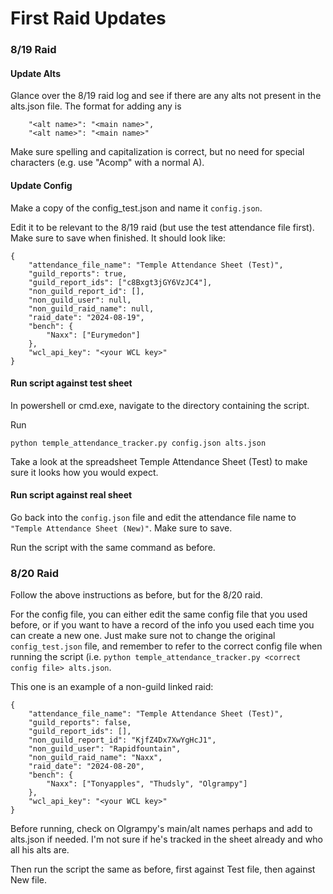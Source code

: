 # First Raid Updates

### 8/19 Raid

#### Update Alts

Glance over the 8/19 raid log and see if there are any alts not present in the alts.json file. 
The format for adding any is 
```console
    "<alt name>": "<main name>",
    "<alt name>": "<main name>"
```
Make sure spelling and capitalization is correct, but no need for special characters (e.g. use "Acomp" with a normal A).

#### Update Config

Make a copy of the config_test.json and name it `config.json`. 

Edit it to be relevant to the 8/19 raid (but use the test attendance file first). Make sure to save when finished. It should look like:
```console
{
    "attendance_file_name": "Temple Attendance Sheet (Test)",
    "guild_reports": true,
    "guild_report_ids": ["c8Bxgt3jGY6VzJC4"],
    "non_guild_report_id": [],
    "non_guild_user": null,
    "non_guild_raid_name": null,
    "raid_date": "2024-08-19",
    "bench": {
        "Naxx": ["Eurymedon"]
    },
    "wcl_api_key": "<your WCL key>"
}
```

#### Run script against test sheet

In powershell or cmd.exe, navigate to the directory containing the script. 

Run 
```console
python temple_attendance_tracker.py config.json alts.json
```

Take a look at the spreadsheet Temple Attendance Sheet (Test) to make sure it looks how you would expect.

#### Run script against real sheet

Go back into the `config.json` file and edit the attendance file name to `"Temple Attendance Sheet (New)"`. Make sure to save.

Run the script with the same command as before.

### 8/20 Raid

Follow the above instructions as before, but for the 8/20 raid. 

For the config file, you can either edit the same config file that you used before, or if you want to have a record of the info you used
each time you can create a new one. Just make sure not to change the original `config_test.json` file, and remember to refer to the correct
config file when running the script (i.e. `python temple_attendance_tracker.py <correct config file> alts.json`. 

This one is an example of a non-guild linked raid:
```console
{
    "attendance_file_name": "Temple Attendance Sheet (Test)",
    "guild_reports": false,
    "guild_report_ids": [],
    "non_guild_report_id": "KjfZ4Dx7XwYgHcJ1",
    "non_guild_user": "Rapidfountain",
    "non_guild_raid_name": "Naxx",
    "raid_date": "2024-08-20",
    "bench": {
        "Naxx": ["Tonyapples", "Thudsly", "Olgrampy"]
    },
    "wcl_api_key": "<your WCL key>"
}
```
Before running, check on Olgrampy's main/alt names perhaps and add to alts.json if needed. I'm not sure if he's tracked in the sheet already
and who all his alts are.

Then run the script the same as before, first against Test file, then against New file.

